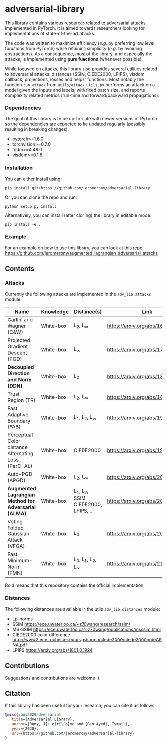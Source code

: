 # adversarial-library

This library contains various resources related to adversarial attacks implemented in PyTorch. It is aimed towards researchers looking for implementations of state-of-the-art attacks.

The code was written to maximize efficiency (_e.g._ by preferring low level functions from PyTorch) while retaining simplicity (_e.g._ by avoiding abstractions). As a consequence, most of the library, and especially the attacks, is implemented using **pure functions** (whenever possible).

While focused on attacks, this library also provides several utilities related to adversarial attacks: distances (SSIM, CIEDE2000, LPIPS), visdom callback, projections, losses and helper functions. Most notably the function `run_attack` from `utils/attack_utils.py` performs an attack on a model given the inputs and labels, with fixed batch size, and reports complexity related metrics (run-time and forward/backward propagations).

### Dependencies

The goal of this library is to be up-to-date with newer versions of PyTorch so the dependencies are expected to be updated regularly (possibly resulting in breaking changes).

- pytorch>=1.6.0
- torchvision>=0.7.0
- tqdm>=4.48.0
- visdom>=0.1.8

### Installation

You can either install using:

```pip install git+https://github.com/jeromerony/adversarial-library```

Or you can clone the repo and run:

```python setup.py install```

Alternatively, you can install (after cloning) the library in editable mode:

```pip install -e .```

### Example
 For an example on how to use this library, you can look at this repo: https://github.com/jeromerony/augmented_lagrangian_adversarial_attacks

## Contents

### Attacks

Currently the following attacks are implemented in the `adv_lib.attacks` module:

| Name                                                   | Knowledge | Distance(s)                                               | Link                             |
|--------------------------------------------------------|-----------|-----------------------------------------------------------|----------------------------------|
| Carlini and Wagner (C&W)                               | White-box | L<sub>2</sub>, L<sub>∞</sub>                              | https://arxiv.org/abs/1608.04644 |
| Projected Gradient Descent (PGD)                       | White-box | L<sub>∞</sub>                                             | https://arxiv.org/abs/1706.06083 |
| **Decoupled Direction and Norm (DDN)**                 | White-box | L<sub>2</sub>                                             | https://arxiv.org/abs/1811.09600 |
| Trust Region (TR)                                      | White-box | L<sub>2</sub>, L<sub>∞</sub>                              | https://arxiv.org/abs/1812.06371 |
| Fast Adaptive Boundary (FAB)                           | White-box | L<sub>1</sub>, L<sub>2</sub>, L<sub>∞</sub>               | https://arxiv.org/abs/1907.02044 |
| Perceptual Color distance Alternating Loss (PerC-AL)   | White-box | CIEDE2000                                                 | https://arxiv.org/abs/1911.02466 |
| Auto-PGD (APGD)                                        | White-box | L<sub>2</sub>, L<sub>∞</sub>                              | https://arxiv.org/abs/2003.01690 |
| **Augmented Lagrangian Method for Adversarial (ALMA)** | White-box | L<sub>1</sub>, L<sub>2</sub>, SSIM, CIEDE2000, LPIPS, ... | https://arxiv.org/abs/2011.11857 |
| Voting Folded Gaussian Attack (VFGA)                   | White-box | L<sub>0</sub>                                             | https://arxiv.org/abs/2011.12423 |
| Fast Minimum-Norm (FMN)                                | White-box | L<sub>0</sub>, L<sub>1</sub>, L<sub>2</sub>, L<sub>∞</sub>| https://arxiv.org/abs/2102.12827 |

Bold means that this repository contains the official implementation.


### Distances

The following distances are available in the utils `adv_lib.distances` module:
- Lp-norms
- SSIM https://ece.uwaterloo.ca/~z70wang/research/ssim/
- MS-SSIM https://ece.uwaterloo.ca/~z70wang/publications/msssim.html
- CIEDE2000 color difference http://www2.ece.rochester.edu/~gsharma/ciede2000/ciede2000noteCRNA.pdf
- LPIPS https://arxiv.org/abs/1801.03924

## Contributions

Suggestions and contributions are welcome :) 

## Citation

If this library has been useful for your research, you can cite it as follows:

```bibtex
@misc{rony2020adversarial,
   title={Adversarial Library},
   author={Rony, J{\'e}r{\^o}me and {Ben Ayed}, Ismail},
   year={2020},
   url={https://github.com/jeromerony/adversarial-library}
}
```
